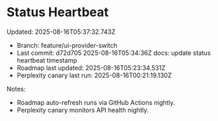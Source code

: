 # Status Heartbeat

Updated: 2025-08-16T05:37:32.743Z

- Branch: feature/ui-provider-switch
- Last commit: d72d705 2025-08-16T05:34:36Z docs: update status heartbeat timestamp
- Roadmap last updated: 2025-08-16T05:23:34.531Z
- Perplexity canary last run: 2025-08-16T00:21:19.130Z

Notes:
- Roadmap auto-refresh runs via GitHub Actions nightly.
- Perplexity canary monitors API health nightly.
